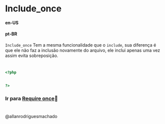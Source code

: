 # Include_once                

#### en-US


#### pt-BR
`Include_once` Tem a mesma funcionalidade que o `include`, sua diferença é que ele não faz a inclusão novamente 
do arquivo, ele inclui apenas uma vez assim evita sobreposição.

#

```php
<?php


?>
```


### Ir para [Require once](3RequireOnce.md)🚀

#
@allanrodriguesmachado
